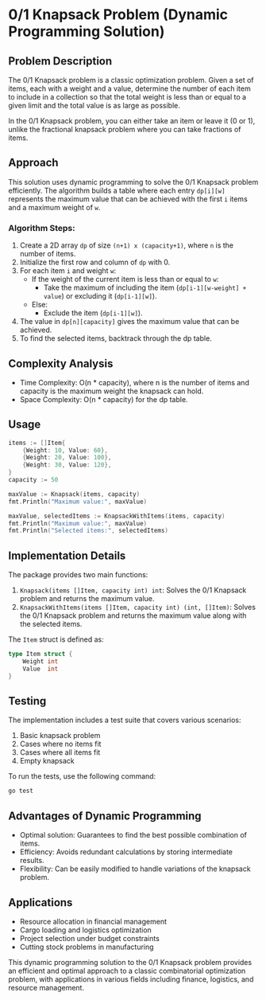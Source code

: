 # 0/1 Knapsack Problem (Dynamic Programming Solution)

## Problem Description

The 0/1 Knapsack problem is a classic optimization problem. Given a set of items, each with a weight and a value, determine the number of each item to include in a collection so that the total weight is less than or equal to a given limit and the total value is as large as possible.

In the 0/1 Knapsack problem, you can either take an item or leave it (0 or 1), unlike the fractional knapsack problem where you can take fractions of items.

## Approach

This solution uses dynamic programming to solve the 0/1 Knapsack problem efficiently. The algorithm builds a table where each entry `dp[i][w]` represents the maximum value that can be achieved with the first `i` items and a maximum weight of `w`.

### Algorithm Steps:

1. Create a 2D array `dp` of size `(n+1) x (capacity+1)`, where `n` is the number of items.
2. Initialize the first row and column of `dp` with 0.
3. For each item `i` and weight `w`:
   - If the weight of the current item is less than or equal to `w`:
     - Take the maximum of including the item (`dp[i-1][w-weight] + value`) or excluding it (`dp[i-1][w]`).
   - Else:
     - Exclude the item (`dp[i-1][w]`).
4. The value in `dp[n][capacity]` gives the maximum value that can be achieved.
5. To find the selected items, backtrack through the dp table.

## Complexity Analysis

- Time Complexity: O(n * capacity), where n is the number of items and capacity is the maximum weight the knapsack can hold.
- Space Complexity: O(n * capacity) for the dp table.

## Usage

```go
items := []Item{
    {Weight: 10, Value: 60},
    {Weight: 20, Value: 100},
    {Weight: 30, Value: 120},
}
capacity := 50

maxValue := Knapsack(items, capacity)
fmt.Println("Maximum value:", maxValue)

maxValue, selectedItems := KnapsackWithItems(items, capacity)
fmt.Println("Maximum value:", maxValue)
fmt.Println("Selected items:", selectedItems)
```

## Implementation Details

The package provides two main functions:

1. `Knapsack(items []Item, capacity int) int`: Solves the 0/1 Knapsack problem and returns the maximum value.
2. `KnapsackWithItems(items []Item, capacity int) (int, []Item)`: Solves the 0/1 Knapsack problem and returns the maximum value along with the selected items.

The `Item` struct is defined as:

```go
type Item struct {
    Weight int
    Value  int
}
```

## Testing

The implementation includes a test suite that covers various scenarios:

1. Basic knapsack problem
2. Cases where no items fit
3. Cases where all items fit
4. Empty knapsack

To run the tests, use the following command:

```bash
go test
```

## Advantages of Dynamic Programming

- Optimal solution: Guarantees to find the best possible combination of items.
- Efficiency: Avoids redundant calculations by storing intermediate results.
- Flexibility: Can be easily modified to handle variations of the knapsack problem.

## Applications

- Resource allocation in financial management
- Cargo loading and logistics optimization
- Project selection under budget constraints
- Cutting stock problems in manufacturing

This dynamic programming solution to the 0/1 Knapsack problem provides an efficient and optimal approach to a classic combinatorial optimization problem, with applications in various fields including finance, logistics, and resource management.
